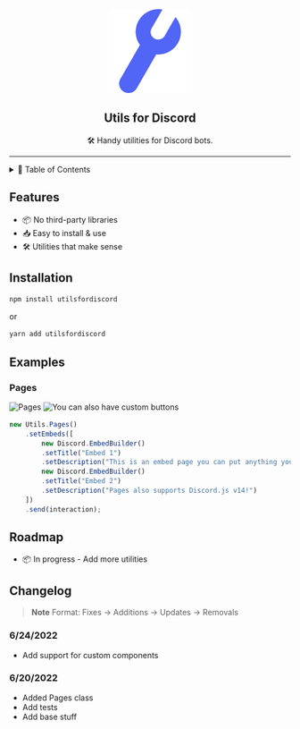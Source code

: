 <div align="center">
<img src="/images/utilsfordiscord.svg" width="150px"/>

## Utils for Discord
🛠️ Handy utilities for Discord bots.

---

</div>

<details>
    <summary>📃 Table of Contents</summary>

* [Features](#features)
* [Installation](#installation)
* [Examples](#examples)
* [Changelog](#changelog)
</details>

## Features
- 📦 No third-party libraries
- 📥 Easy to install & use
- 🛠️ Utilities that make sense
## Installation

```bash
npm install utilsfordiscord
```
or
```bash
yarn add utilsfordiscord
```

## Examples

### Pages
![Pages][pages]
![You can also have custom buttons][pages-buttons]

```js
new Utils.Pages()
    .setEmbeds([
        new Discord.EmbedBuilder()
        .setTitle("Embed 1")
        .setDescription("This is an embed page you can put anything you want on it!"),
        new Discord.EmbedBuilder()
        .setTitle("Embed 2")
        .setDescription("Pages also supports Discord.js v14!")
    ])
    .send(interaction);
```

## Roadmap

- 📦 In progress - Add more utilities

## Changelog
> **Note**
> Format: Fixes -> Additions -> Updates -> Removals

### 6/24/2022
* Add support for custom components
### 6/20/2022
* Added Pages class
* Add tests
* Add base stuff

[pages-buttons]: https://turtlepaw.is-from.space/r/Discord_PMHu5ymEsQ.png
[pages]: https://turtlepaw.is-from.space/r/95wDh6wLe6.gif